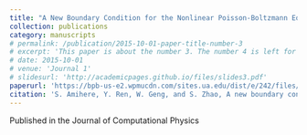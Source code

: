 ```yaml
---
title: "A New Boundary Condition for the Nonlinear Poisson-Boltzmann Equation in Electrostatic Analysis of Proteins"
collection: publications
category: manuscripts
# permalink: /publication/2015-10-01-paper-title-number-3
# excerpt: 'This paper is about the number 3. The number 4 is left for future work.'
# date: 2015-10-01
# venue: 'Journal 1'
# slidesurl: 'http://academicpages.github.io/files/slides3.pdf'
paperurl: 'https://bpb-us-e2.wpmucdn.com/sites.ua.edu/dist/e/242/files/2025/02/JCP25b.pdf'
citation: 'S. Amihere, Y. Ren, W. Geng, and S. Zhao, A new boundary condition for the nonlinear Poisson-Boltzmann equation in electrostatic analysis of proteins, Journal of Computational Physics, 528, 113844, (2025).'
---
```


Published in the Journal of Computational Physics